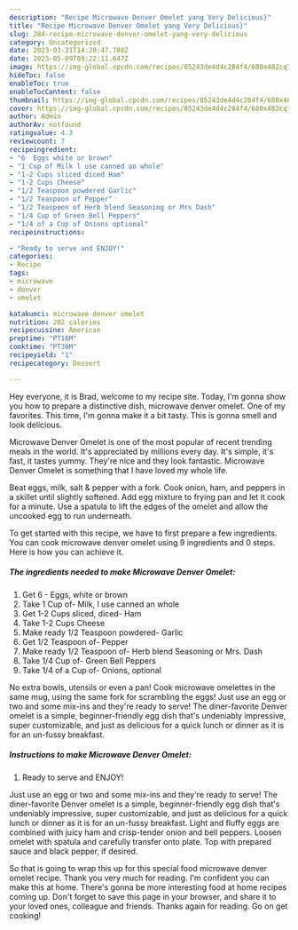 ```yaml
---
description: "Recipe Microwave Denver Omelet yang Very Delicious}"
title: "Recipe Microwave Denver Omelet yang Very Delicious}"
slug: 284-recipe-microwave-denver-omelet-yang-very-delicious
category: Uncategorized
date: 2023-03-21T14:20:47.780Z
date: 2023-05-09T09:22:11.647Z
image: https://img-global.cpcdn.com/recipes/85243de4d4c284f4/680x482cq70/microwave-denver-omelet-recipe-main-photo.jpg
hideToc: false
enableToc: true
enableTocContent: false
thumbnail: https://img-global.cpcdn.com/recipes/85243de4d4c284f4/680x482cq70/microwave-denver-omelet-recipe-main-photo.jpg
cover: https://img-global.cpcdn.com/recipes/85243de4d4c284f4/680x482cq70/microwave-denver-omelet-recipe-main-photo.jpg
author: Admin
authorAv: notfound
ratingvalue: 4.3
reviewcount: 7
recipeingredient:
- "6  Eggs white or brown"
- "1 Cup of Milk l use canned an whole"
- "1-2 Cups sliced diced Ham"
- "1-2 Cups Cheese"
- "1/2 Teaspoon powdered Garlic"
- "1/2 Teaspoon of Pepper"
- "1/2 Teaspoon of Herb blend Seasoning or Mrs Dash"
- "1/4 Cup of Green Bell Peppers"
- "1/4 of a Cup of Onions optional"
recipeinstructions:

- "Ready to serve and ENJOY!"
categories:
- Recipe
tags:
- microwave
- denver
- omelet

katakunci: microwave denver omelet 
nutrition: 202 calories
recipecuisine: American
preptime: "PT16M"
cooktime: "PT30M"
recipeyield: "1"
recipecategory: Dessert

---
```



Hey everyone, it is Brad, welcome to my recipe site. Today, I'm gonna show you how to prepare a distinctive dish, microwave denver omelet. One of my favorites. This time, I'm gonna make it a bit tasty. This is gonna smell and look delicious.

Microwave Denver Omelet is one of the most popular of recent trending meals in the world. It's appreciated by millions every day. It's simple, it's fast, it tastes yummy. They're nice and they look fantastic. Microwave Denver Omelet is something that I have loved my whole life.

Beat eggs, milk, salt &amp; pepper with a fork. Cook onion, ham, and peppers in a skillet until slightly softened. Add egg mixture to frying pan and let it cook for a minute. Use a spatula to lift the edges of the omelet and allow the uncooked egg to run underneath.


To get started with this recipe, we have to first prepare a few ingredients. You can cook microwave denver omelet using 9 ingredients and 0 steps. Here is how you can achieve it.

<!--inarticleads1-->

##### The ingredients needed to make Microwave Denver Omelet:

1. Get 6 - Eggs, white or brown
1. Take 1 Cup of- Milk, l use canned an whole
1. Get 1-2 Cups sliced, diced- Ham
1. Take 1-2 Cups Cheese
1. Make ready 1/2 Teaspoon powdered- Garlic
1. Get 1/2 Teaspoon of- Pepper
1. Make ready 1/2 Teaspoon of- Herb blend Seasoning or Mrs. Dash
1. Take 1/4 Cup of- Green Bell Peppers
1. Take 1/4 of a Cup of- Onions, optional


No extra bowls, utensils or even a pan! Cook microwave omelettes in the same mug, using the same fork for scrambling the eggs! Just use an egg or two and some mix-ins and they&#39;re ready to serve! The diner-favorite Denver omelet is a simple, beginner-friendly egg dish that&#39;s undeniably impressive, super customizable, and just as delicious for a quick lunch or dinner as it is for an un-fussy breakfast. 

<!--inarticleads2-->

##### Instructions to make Microwave Denver Omelet:


1. Ready to serve and ENJOY!

Just use an egg or two and some mix-ins and they&#39;re ready to serve! The diner-favorite Denver omelet is a simple, beginner-friendly egg dish that&#39;s undeniably impressive, super customizable, and just as delicious for a quick lunch or dinner as it is for an un-fussy breakfast. Light and fluffy eggs are combined with juicy ham and crisp-tender onion and bell peppers. Loosen omelet with spatula and carefully transfer onto plate. Top with prepared sauce and black pepper, if desired. 

So that is going to wrap this up for this special food microwave denver omelet recipe. Thank you very much for reading. I'm confident you can make this at home. There's gonna be more interesting food at home recipes coming up. Don't forget to save this page in your browser, and share it to your loved ones, colleague and friends. Thanks again for reading. Go on get cooking!
